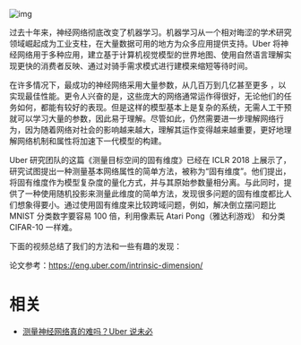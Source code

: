 
![img](https://mmbiz.qpic.cn/mmbiz_jpg/vJe7ErxcLmjhrYicQzyozGpwSic0yFQwQAn6SzSob8JYn6JoPSVqsIZn9O3oWszneFJr6Xg4ia132J0CLE1YQElSg/640?tp=webp&wxfrom=5&wx_lazy=1&wx_co=1)

过去十年来，神经网络彻底改变了机器学习。机器学习从一个相对晦涩的学术研究领域崛起成为工业支柱，在大量数据可用的地方为众多应用提供支持。Uber 将神经网络用于多种应用，建立基于计算机视觉模型的世界地图、使用自然语言理解实现更快的消费者反映、通过对骑手需求模式进行建模来缩短等待时间。

在许多情况下，最成功的神经网络采用大量参数，从几百万到几亿甚至更多 ，以实现最佳性能。更令人兴奋的是，这些庞大的网络通常运作得很好，无论他们的任务如何，都能有较好的表现。但是这样的模型基本上是复杂的系统，无需人工干预就可以学习大量的参数，因此易于理解。尽管如此，仍然需要进一步理解网络行为，因为随着网络对社会的影响越来越大，理解其运作变得越来越重要，更好地理解网络机制和属性将加速下一代模型的构建。

Uber 研究团队的这篇《测量目标空间的固有维度》已经在 ICLR 2018 上展示了，研究试图提出一种测量基本网络属性的简单方法，被称为“固有维度”。他们提出，将固有维度作为模型复杂度的量化方式，并与其原始参数量相分离。与此同时，提供了一种使用随机投影来测量此维度的简单方法，发现很多问题的固有维度都比人们想象得要小。通过使用固有维度来比较跨域问题，例如，解决倒立摆问题比 MNIST 分类数字要容易 100 倍，利用像素玩 Atari Pong（雅达利游戏） 和分类 CIFAR-10 一样难。

下面的视频总结了我们的方法和一些有趣的发现：



论文参考：https://eng.uber.com/intrinsic-dimension/


# 相关

- [测量神经网络真的难吗？Uber 说未必](https://mp.weixin.qq.com/s?__biz=MjM5ODU3OTIyOA==&mid=2650671247&idx=4&sn=f9df2ee8a988147dac5d9e07142f7c13&chksm=bec235fc89b5bcea58402c06a02625ac163dfa965cc9926514b139f8ceb5219c5e174e38a0d9&mpshare=1&scene=1&srcid=05173DB1EIt01s348npakIqy#rd)
